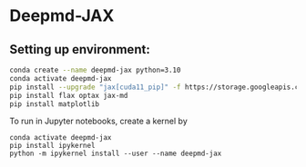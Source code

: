 # Deepmd-JAX

## Setting up environment:
```bash
conda create --name deepmd-jax python=3.10
conda activate deepmd-jax 
pip install --upgrade "jax[cuda11_pip]" -f https://storage.googleapis.com/jax-releases/jax_cuda_releases.html
pip install flax optax jax-md
pip install matplotlib
```
To run in Jupyter notebooks, create a kernel by
```
conda activate deepmd-jax 
pip install ipykernel
python -m ipykernel install --user --name deepmd-jax
```